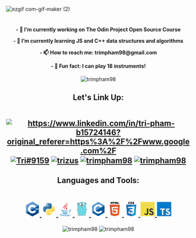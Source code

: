![ezgif com-gif-maker (2)](https://user-images.githubusercontent.com/70353051/201498971-29d3c4c8-320e-488f-a6ec-92d7a3bc961d.gif)

<h1></h1>

<!--
<h1 id="header" align="center">
  Howdy, I'm Tri! <img src="https://raw.githubusercontent.com/MartinHeinz/MartinHeinz/master/wave.gif" width="30px">
</h1>
-->

<!--
How to make this gif ?
I made my with https://codesandbox.io/s/github-profile-2ijk7
Then i recorded my screen to gif on Mac with Quicktime  and save result to [assets/github.mov](assets/github.mov)
This [gist](https://gist.github.com/tskaggs/6394639) help me to create a dedicated command that convert MOV to GIF.
Type this command `make generate-gif` to generate [assets/github.gif](assets/github.gif)
-->

<!-- <img align="left" src="https://user-images.githubusercontent.com/65187002/144930161-2f783401-8d27-4fdf-a2f7-cc0ba32f1f1f.gif" width="20%" style="display:inline;"><img align="right" src="https://user-images.githubusercontent.com/65187002/144930161-2f783401-8d27-4fdf-a2f7-cc0ba32f1f1f.gif" width="20%" style="display:inline;"> -->

<h4>
<p align="center">- 🔭 I’m currently working on The Odin Project Open Source Course </p>

<p align="center">- 🌱 I’m currently learning JS and C++ data structures and algorithms </p>

<p align="center">- 📫 How to reach me: trimpham98@gmail.com </p>

<p align="center">- 🎸 Fun fact: I can play 18 instruments! </p>
</h4>

<p align="center"> <img src="https://komarev.com/ghpvc/?username=trimpham98&label=Profile%20views&color=0e75b6&style=flat" alt="trimpham98" /> </p>

<h2 align="center">Let's Link Up:
<br></br>
<p align="center">
<a href="https://linkedin.com/in/https://www.linkedin.com/in/tri-pham-b15724146/" target="blank"><img align="center" src="https://raw.githubusercontent.com/rahuldkjain/github-profile-readme-generator/master/src/images/icons/Social/linked-in-alt.svg" alt="https://www.linkedin.com/in/tri-pham-b15724146?original_referer=https%3A%2F%2Fwww.google.com%2F" height="30" width="40" /></a>
<a href="https://discord.gg/Tri#9159" target="blank"><img align="center" src="https://raw.githubusercontent.com/rahuldkjain/github-profile-readme-generator/master/src/images/icons/Social/discord.svg" alt="Tri#9159" height="30" width="40" /></a>
<a href="https://instagram.com/trizus" target="blank"><img align="center" src="https://raw.githubusercontent.com/rahuldkjain/github-profile-readme-generator/master/src/images/icons/Social/instagram.svg" alt="trizus" height="30" width="40" /></a>
<a href="https://twitter.com/trimpham98" target="blank"><img align="center" src="https://raw.githubusercontent.com/rahuldkjain/github-profile-readme-generator/master/src/images/icons/Social/twitter.svg" alt="trimpham98" height="30" width="40" /></a>
<a href="https://www.hackerrank.com/trimpham98" target="blank"><img align="center" src="https://raw.githubusercontent.com/rahuldkjain/github-profile-readme-generator/master/src/images/icons/Social/hackerrank.svg" alt="trimpham98" height="30" width="40" /></a>
</p>
</h2>

<h2 align="center">Languages and Tools:
<br></br>
<p align="center"> 
<a href="https://www.w3schools.com/cpp/" target="_blank" rel="noreferrer"> <img src="https://raw.githubusercontent.com/devicons/devicon/master/icons/cplusplus/cplusplus-original.svg" alt="cplusplus" width="40" height="40"/> </a> <!-- C++ -->
<a href="https://www.python.org" target="_blank" rel="noreferrer"> <img src="https://raw.githubusercontent.com/devicons/devicon/master/icons/python/python-original.svg" alt="python" width="40" height="40"/> </a> <!-- Python -->
<a href="https://www.java.com" target="_blank" rel="noreferrer"> <img src="https://raw.githubusercontent.com/devicons/devicon/master/icons/java/java-original.svg" alt="java" width="40" height="40"/> </a> <!-- Java -->
<a href="https://golang.org" target="_blank" rel="noreferrer"> <img src="https://raw.githubusercontent.com/devicons/devicon/master/icons/go/go-original.svg" alt="go" width="40" height="40"/> </a> <!-- Go -->
<a href="https://www.cprogramming.com/" target="_blank" rel="noreferrer"> <img src="https://raw.githubusercontent.com/devicons/devicon/master/icons/c/c-original.svg" alt="c" width="40" height="40"/> </a> <!-- C -->
<a href="https://www.w3.org/html/" target="_blank" rel="noreferrer"> <img src="https://raw.githubusercontent.com/devicons/devicon/master/icons/html5/html5-original-wordmark.svg" alt="html5" width="40" height="40"/> </a> <!-- HTML -->
<a href="https://www.w3schools.com/css/" target="_blank" rel="noreferrer"> <img src="https://raw.githubusercontent.com/devicons/devicon/master/icons/css3/css3-original-wordmark.svg" alt="css3" width="40" height="40"/> </a> <!-- CSS -->
<a href="https://developer.mozilla.org/en-US/docs/Web/JavaScript" target="_blank" rel="noreferrer"> <img src="https://raw.githubusercontent.com/devicons/devicon/master/icons/javascript/javascript-original.svg" alt="javascript" width="40" height="40"/> </a> <!-- JavaScript -->
<a href="https://www.typescriptlang.org/" target="_blank" rel="noreferrer"> <img src="https://raw.githubusercontent.com/devicons/devicon/master/icons/typescript/typescript-original.svg" alt="typescript" width="40" height="40"/> </a> <!-- TypeScript -->
</p>
</h2>

<p align="center"> <!-- I used binary search to find the perfect pixel count for height LOL-->
  <img height="228" src="https://github-readme-stats.vercel.app/api/top-langs/?username=trimpham98&langs_count=5&theme=vision-friendly-dark" alt="trimpham98" />
  <img height="228" src="https://github-readme-streak-stats.herokuapp.com/?user=trimpham98&theme=highcontrast" alt="trimpham98" />
</p>